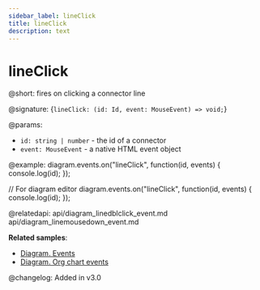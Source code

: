 ```yaml
---
sidebar_label: lineClick
title: lineClick
description: text
---
```


# lineClick

@short: fires on clicking a connector line

@signature: {`lineClick: (id: Id, event: MouseEvent) => void;`}

@params:
- `id: string | number` - the id of a connector
- `event: MouseEvent` -  a native HTML event object

@example:
diagram.events.on("lineClick", function(id, events) {
    console.log(id);
}); 

// For diagram editor
diagram.events.on("lineClick", function(id, events) {
    console.log(id);
});


@relatedapi:
api/diagram_linedblclick_event.md
api/diagram_linemousedown_event.md

**Related samples**:
- [Diagram. Events](https://snippet.dhtmlx.com/7h2hgb3g)
- [Diagram. Org chart events](https://snippet.dhtmlx.com/l38pct7c)

@changelog:
Added in v3.0
